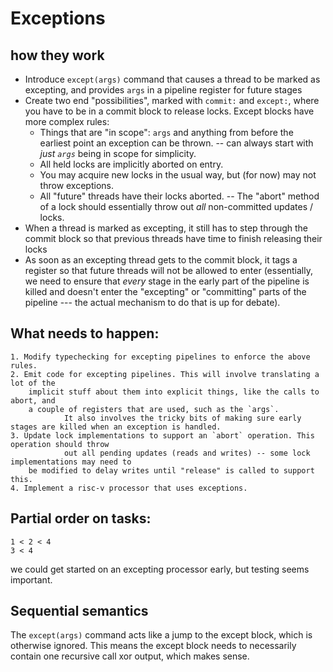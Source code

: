 # Exceptions
## how they work
 - Introduce `except(args)` command that causes a thread to be marked as
   excepting, and provides `args` in a pipeline register for future stages
 - Create two end "possibilities", marked with `commit:` and `except:`, where
   you have to be in a commit block to release locks. Except blocks have more
   complex rules:
   + Things that are "in scope": `args` and anything from before the earliest
     point an exception can be thrown.
     -- can always start with _just `args`_ being in scope for simplicity.
   + All held locks are implicitly aborted on entry.
   + You may acquire new locks in the usual way, but (for now) may not throw
     exceptions.
   + All "future" threads have their locks aborted.
     -- The "abort" method of a lock should essentially throw out _all_ non-committed updates / locks.
 - When a thread is marked as excepting, it still has to step through the commit
   block so that previous threads have time to finish releasing their locks
 - As soon as an excepting thread gets to the commit block, it tags a register
   so that future threads will not be allowed to enter (essentially, we need to ensure that
   _every_ stage in the early part of the pipeline is killed and doesn't enter the "excepting" or "committing"
   parts of the pipeline --- the actual mechanism to do that is up for debate).

## What needs to happen:
	1. Modify typechecking for excepting pipelines to enforce the above rules.
	2. Emit code for excepting pipelines. This will involve translating a lot of the
		implicit stuff about them into explicit things, like the calls to abort, and
		a couple of registers that are used, such as the `args`.
                It also involves the tricky bits of making sure early stages are killed when an exception is handled.
	3. Update lock implementations to support an `abort` operation. This operation should throw
                out all pending updates (reads and writes) -- some lock implementations may need to
		be modified to delay writes until "release" is called to support this.
	4. Implement a risc-v processor that uses exceptions.

## Partial order on tasks:
```
1 < 2 < 4
3 < 4
```
we could get started on an excepting processor early, but testing seems important.

## Sequential semantics
The `except(args)` command acts like a jump to the except block, which is
otherwise ignored. This means the except block needs to necessarily contain one
recursive call xor output, which makes sense.

